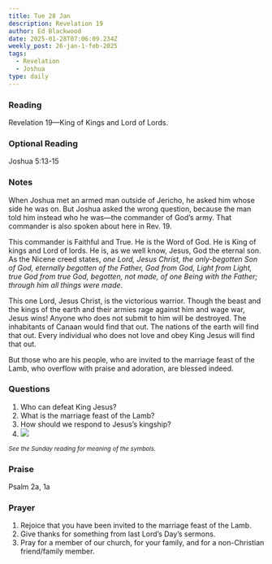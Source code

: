 ```yaml
---
title: Tue 28 Jan
description: Revelation 19
author: Ed Blackwood
date: 2025-01-28T07:06:09.234Z
weekly_post: 26-jan-1-feb-2025
tags:
  - Revelation
  - Joshua
type: daily
---
```

### Reading

Revelation 19—King of Kings and Lord of Lords.

### O﻿ptional Reading

Joshua 5:13-15

### Notes

When Joshua met an armed man outside of Jericho, he asked him whose side he was on. But Joshua asked the wrong question, because the man told him instead who he was—the commander of God’s army. That commander is also spoken about here in Rev. 19.

This commander is Faithful and True. He is the Word of God. He is King of kings and Lord of lords. He is, as we well know, Jesus, God the eternal son. As the Nicene creed states, *one Lord, Jesus Christ, the only-begotten Son of God, eternally begotten of the Father, God from God, Light from Light, true God from true God, begotten, not made, of one Being with the Father; through him all things were made*.

This one Lord, Jesus Christ, is the victorious warrior. Though the beast and the kings of the earth and their armies rage against him and wage war, Jesus wins! Anyone who does not submit to him will be destroyed. The inhabitants of Canaan would find that out. The nations of the earth will find that out. Every individual who does not love and obey King Jesus will find that out.

But those who are his people, who are invited to the marriage feast of the Lamb, who overflow with praise and adoration, are blessed indeed.

### Questions

1. Who can defeat King Jesus?
2. What is the marriage feast of the Lamb?
3. How should we respond to Jesus’s kingship?
4. ![](/static/img/family_worship_study_ed-swedish_questions.png)

<div><small><i>See the Sunday reading for meaning of the symbols.</i></small></div>

### Praise

P﻿salm 2a, 1a

### Prayer

1. Rejoice that you have been invited to the marriage feast of the Lamb.
2. Give thanks for something from last Lord’s Day’s sermons.
3. Pray for a member of our church, for your family, and for a non-Christian friend/family member.